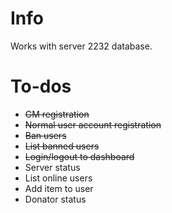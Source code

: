 # Info
Works with server 2232 database.

# To-dos
- ~~GM registration~~
- ~~Normal user account registration~~
- ~~Ban users~~
- ~~List banned users~~
- ~~Login/logout to dashboard~~
- Server status
- List online users
- Add item to user
- Donator status
